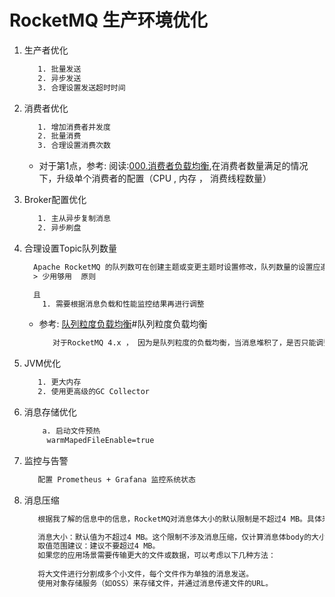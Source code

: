 # RocketMQ 生产环境优化
1. 生产者优化
   ```txt
      1. 批量发送
      2. 异步发送
      3. 合理设置发送超时时间
   ```
2. 消费者优化
   ```txt
      1. 增加消费者并发度
      2. 批量消费
      3. 合理设置消费次数
   ```
   - 对于第1点，参考: 阅读:[000.消费者负载均衡](./011.消费者负载均衡/000.消费者负载均衡.md),在消费者数量满足的情况下，升级单个消费者的配置（CPU , 内存 ， 消费线程数量）

3. Broker配置优化
   ```txt
      1. 主从异步复制消息
      2. 异步刷盘
   ```
4. 合理设置Topic队列数量
   ```txt
     Apache RocketMQ 的队列数可在创建主题或变更主题时设置修改，队列数量的设置应遵循少用够用原则，避免随意增加队列数量。
     > 少用够用  原则

     且 
       1. 需要根据消息负载和性能监控结果再进行调整
   ```
   - 参考: [队列粒度负载均衡](./011.消费者负载均衡/消费者负载均衡%20_%20RocketMQ.pdf)#队列粒度负载均衡
     ```txt
        对于RocketMQ 4.x ， 因为是队列粒度的负载均衡，当消息堆积了，是否只能调整单个consumer的配置(机器配置，消费线程数量) 来提升消费能力?
     ```
6. JVM优化
   ```txt
      1. 更大内存
      2. 使用更高级的GC Collector
   ```
7. 消息存储优化
   ```txt
       a. 启动文件预热
        warmMapedFileEnable=true
   ```
8. 监控与告警
   ```txt
      配置 Prometheus + Grafana 监控系统状态
   ```
9. 消息压缩
   ```txt
      根据我了解的信息中的信息，RocketMQ对消息体大小的默认限制是不超过4 MB。具体来说：

      消息大小：默认值为不超过4 MB。这个限制不涉及消息压缩，仅计算消息体body的大小。
      取值范围建议：建议不要超过4 MB。
      如果您的应用场景需要传输更大的文件或数据，可以考虑以下几种方法：
      
      将大文件进行分割成多个小文件，每个文件作为单独的消息发送。
      使用对象存储服务（如OSS）来存储文件，并通过消息传递文件的URL。
   ```